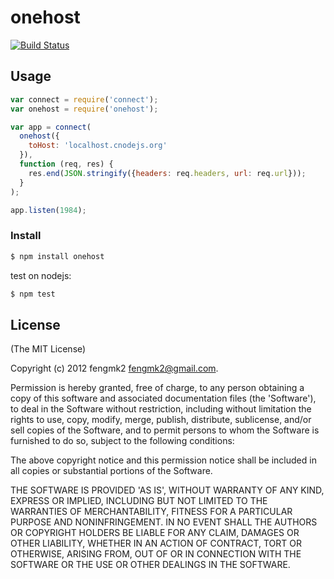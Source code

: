 # onehost

[![Build Status](https://secure.travis-ci.org/fengmk2/onehost.png)](http://travis-ci.org/fengmk2/onehost)

## Usage

```js
var connect = require('connect');
var onehost = require('onehost');

var app = connect(
  onehost({
    toHost: 'localhost.cnodejs.org'
  }),
  function (req, res) {
    res.end(JSON.stringify({headers: req.headers, url: req.url}));
  }
);

app.listen(1984);
```

### Install

```sh
$ npm install onehost
```

test on nodejs:

```bash
$ npm test
```

## License 

(The MIT License)

Copyright (c) 2012 fengmk2 <fengmk2@gmail.com>.

Permission is hereby granted, free of charge, to any person obtaining
a copy of this software and associated documentation files (the
'Software'), to deal in the Software without restriction, including
without limitation the rights to use, copy, modify, merge, publish,
distribute, sublicense, and/or sell copies of the Software, and to
permit persons to whom the Software is furnished to do so, subject to
the following conditions:

The above copyright notice and this permission notice shall be
included in all copies or substantial portions of the Software.

THE SOFTWARE IS PROVIDED 'AS IS', WITHOUT WARRANTY OF ANY KIND,
EXPRESS OR IMPLIED, INCLUDING BUT NOT LIMITED TO THE WARRANTIES OF
MERCHANTABILITY, FITNESS FOR A PARTICULAR PURPOSE AND NONINFRINGEMENT.
IN NO EVENT SHALL THE AUTHORS OR COPYRIGHT HOLDERS BE LIABLE FOR ANY
CLAIM, DAMAGES OR OTHER LIABILITY, WHETHER IN AN ACTION OF CONTRACT,
TORT OR OTHERWISE, ARISING FROM, OUT OF OR IN CONNECTION WITH THE
SOFTWARE OR THE USE OR OTHER DEALINGS IN THE SOFTWARE.